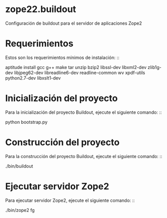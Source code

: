 zope22.buildout
===============

Configuración de buildout para el servidor de aplicaciones Zope2

Requerimientos
==============

Estos son los requerimientos mínimos de instalación: ::

  aptitude install gcc g++ make tar unzip bzip2 libssl-dev libxml2-dev zlib1g-dev libjpeg62-dev libreadline6-dev readline-common wv xpdf-utils python2.7-dev libxslt1-dev

Inicialización del proyecto
===========================

Para la inicialización del proyecto Buildout, ejecute el siguiente comando: ::

  python bootstrap.py

Construcción del proyecto
=========================

Para la construcción del proyecto Buildout, ejecute el siguiente comando: ::

  ./bin/buildout

Ejecutar servidor Zope2
=======================

Para ejecutar servidor Zope2, ejecute el siguiente comando: ::

  ./bin/zope2 fg
